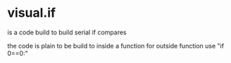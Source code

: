 # visual.if

is a code build to build serial if compares

the code is plain to be build to inside a function for outside function use "if 0==0:"
